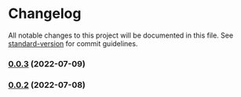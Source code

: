 # Changelog

All notable changes to this project will be documented in this file. See [standard-version](https://github.com/conventional-changelog/standard-version) for commit guidelines.

### [0.0.3](https://github.com/OnkelTem/audipomarks/compare/v0.0.2...v0.0.3) (2022-07-09)

### [0.0.2](https://github.com/OnkelTem/audipomarks/compare/v0.0.1...v0.0.2) (2022-07-08)
